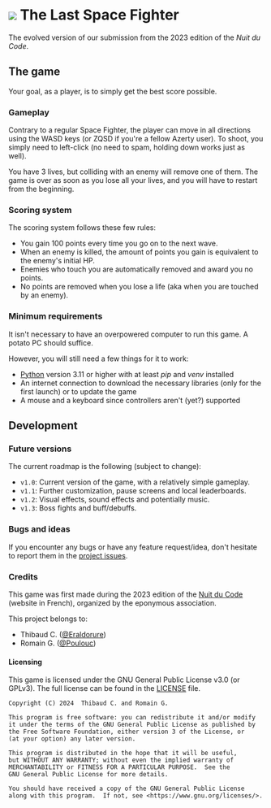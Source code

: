 # <img src="./icon.ico"/> The Last Space Fighter

The evolved version of our submission from the 2023 edition of the *Nuit du Code*.


## The game

Your goal, as a player, is to simply get the best score possible.

### Gameplay

Contrary to a regular Space Fighter, the player can move in all directions using the WASD keys (or ZQSD if you're a fellow Azerty user).
To shoot, you simply need to left-click (no need to spam, holding down works just as well).

You have 3 lives, but colliding with an enemy will remove one of them.
The game is over as soon as you lose all your lives, and you will have to restart from the beginning.

### Scoring system

The scoring system follows these few rules:
- You gain 100 points every time you go on to the next wave.
- When an enemy is killed, the amount of points you gain is equivalent to the enemy's initial HP.  
- Enemies who touch you are automatically removed and award you no points.
- No points are removed when you lose a life (aka when you are touched by an enemy).


### Minimum requirements

It isn't necessary to have an overpowered computer to run this game. A potato PC should suffice.

However, you will still need a few things for it to work:
- [Python](https://www.python.org/downloads/) version 3.11 or higher with at least *pip* and *venv* installed
- An internet connection to download the necessary libraries (only for the first launch) or to update the game
- A mouse and a keyboard since controllers aren't (yet?) supported


## Development

### Future versions

The current roadmap is the following (subject to change):
- `v1.0`: Current version of the game, with a relatively simple gameplay.
- `v1.1`: Further customization, pause screens and local leaderboards.
- `v1.2`: Visual effects, sound effects and potentially music.
- `v1.3`: Boss fights and buff/debuffs.

### Bugs and ideas

If you encounter any bugs or have any feature request/idea, don't hesitate to report them in the [project issues](https://github.com/Eraldorure/ndc-space-fighter/issues).

### Credits

This game was first made during the 2023 edition of the [Nuit du Code](https://nuitducode.net) (website in French), organized by the eponymous association.

This project belongs to:
- Thibaud C. ([@Eraldorure](https://github.com/Eraldorure))
- Romain G. ([@Poulouc](https://github.com/Poulouc))

#### Licensing

This game is licensed under the GNU General Public License v3.0 (or GPLv3).
The full license can be found in the [LICENSE](https://raw.githubusercontent.com/Eraldorure/the-last-space-fighter/main/LICENSE) file.

    Copyright (C) 2024  Thibaud C. and Romain G.
    
    This program is free software: you can redistribute it and/or modify
    it under the terms of the GNU General Public License as published by
    the Free Software Foundation, either version 3 of the License, or
    (at your option) any later version.
    
    This program is distributed in the hope that it will be useful,
    but WITHOUT ANY WARRANTY; without even the implied warranty of
    MERCHANTABILITY or FITNESS FOR A PARTICULAR PURPOSE.  See the
    GNU General Public License for more details.
    
    You should have received a copy of the GNU General Public License
    along with this program.  If not, see <https://www.gnu.org/licenses/>.
